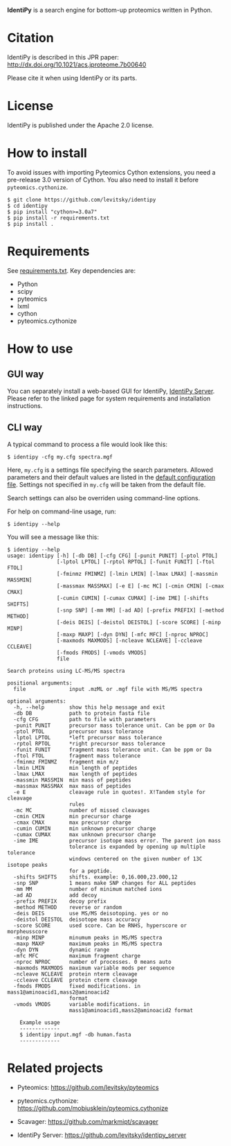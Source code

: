 **IdentiPy** is a search engine for bottom-up proteomics written in Python.

# Citation #

IdentiPy is described in this JPR paper: http://dx.doi.org/10.1021/acs.jproteome.7b00640

Please cite it when using IdentiPy or its parts.

# License #

IdentiPy is published under the Apache 2.0 license.

# How to install #

To avoid issues with importing Pyteomics Cython extensions, you need a pre-release 3.0 version of Cython.
You also need to install it before `pyteomics.cythonize`.

```
$ git clone https://github.com/levitsky/identipy
$ cd identipy
$ pip install "cython>=3.0a7"
$ pip install -r requirements.txt
$ pip install .

```

# Requirements #

See [requirements.txt](requirements.txt). Key dependencies are:

 - Python
 - scipy
 - pyteomics
 - lxml
 - cython
 - pyteomics.cythonize

# How to use #

## GUI way ##

You can separately install a web-based GUI for IdentiPy, [IdentiPy Server](https://bitbucket.org/levitsky/identipy_server).
Please refer to the linked page for system requirements and installation instructions.

## CLI way ##

A typical command to process a file would look like this:

```
$ identipy -cfg my.cfg spectra.mgf
```

Here, `my.cfg` is a settings file specifying the search parameters. Allowed parameters and their default values are listed in the
[default configuration file](identipy/default.cfg).
Settings not specified in `my.cfg` will be taken from the default file.

Search settings can also be overriden using command-line options.

For help on command-line usage, run:

```
$ identipy --help
```

You will see a message like this:

```
$ identipy --help
usage: identipy [-h] [-db DB] [-cfg CFG] [-punit PUNIT] [-ptol PTOL]
                [-lptol LPTOL] [-rptol RPTOL] [-funit FUNIT] [-ftol FTOL]
                [-fminmz FMINMZ] [-lmin LMIN] [-lmax LMAX] [-massmin MASSMIN]
                [-massmax MASSMAX] [-e E] [-mc MC] [-cmin CMIN] [-cmax CMAX]
                [-cumin CUMIN] [-cumax CUMAX] [-ime IME] [-shifts SHIFTS]
                [-snp SNP] [-mm MM] [-ad AD] [-prefix PREFIX] [-method METHOD]
                [-deis DEIS] [-deistol DEISTOL] [-score SCORE] [-minp MINP]
                [-maxp MAXP] [-dyn DYN] [-mfc MFC] [-nproc NPROC]
                [-maxmods MAXMODS] [-ncleave NCLEAVE] [-ccleave CCLEAVE]
                [-fmods FMODS] [-vmods VMODS]
                file

Search proteins using LC-MS/MS spectra

positional arguments:
  file              input .mzML or .mgf file with MS/MS spectra

optional arguments:
  -h, --help        show this help message and exit
  -db DB            path to protein fasta file
  -cfg CFG          path to file with parameters
  -punit PUNIT      precursor mass tolerance unit. Can be ppm or Da
  -ptol PTOL        precursor mass tolerance
  -lptol LPTOL      *left precursor mass tolerance
  -rptol RPTOL      *right precursor mass tolerance
  -funit FUNIT      fragment mass tolerance unit. Can be ppm or Da
  -ftol FTOL        fragment mass tolerance
  -fminmz FMINMZ    fragment min m/z
  -lmin LMIN        min length of peptides
  -lmax LMAX        max length of peptides
  -massmin MASSMIN  min mass of peptides
  -massmax MASSMAX  max mass of peptides
  -e E              cleavage rule in quotes!. X!Tandem style for cleavage
                    rules
  -mc MC            number of missed cleavages
  -cmin CMIN        min precursor charge
  -cmax CMAX        max precursor charge
  -cumin CUMIN      min unknown precursor charge
  -cumax CUMAX      max unknown precursor charge
  -ime IME          precursor isotope mass error. The parent ion mass
                    tolerance is expanded by opening up multiple tolerance
                    windows centered on the given number of 13C isotope peaks
                    for a peptide.
  -shifts SHIFTS    shifts. example: 0,16.000,23.000,12
  -snp SNP          1 means make SNP changes for ALL peptides
  -mm MM            number of minimum matched ions
  -ad AD            add decoy
  -prefix PREFIX    decoy prefix
  -method METHOD    reverse or random
  -deis DEIS        use MS/MS deisotoping. yes or no
  -deistol DEISTOL  deisotope mass accuracy
  -score SCORE      used score. Can be RNHS, hyperscore or morpheusscore
  -minp MINP        minumum peaks in MS/MS spectra
  -maxp MAXP        maximum peaks in MS/MS spectra
  -dyn DYN          dynamic range
  -mfc MFC          maximum fragment charge
  -nproc NPROC      number of processes. 0 means auto
  -maxmods MAXMODS  maximum variable mods per sequence
  -ncleave NCLEAVE  protein nterm cleavage
  -ccleave CCLEAVE  protein cterm cleavage
  -fmods FMODS      fixed modifications. in mass1@aminoacid1,mass2@aminoacid2
                    format
  -vmods VMODS      variable modifications. in
                    mass1@aminoacid1,mass2@aminoacid2 format

    Example usage
    -------------
    $ identipy input.mgf -db human.fasta
    -------------

```


# Related projects #


 - Pyteomics: https://github.com/levitsky/pyteomics

 - pyteomics.cythonize: https://github.com/mobiusklein/pyteomics.cythonize

 - Scavager: https://github.com/markmipt/scavager

 - IdentiPy Server: https://github.com/levitsky/identipy_server
